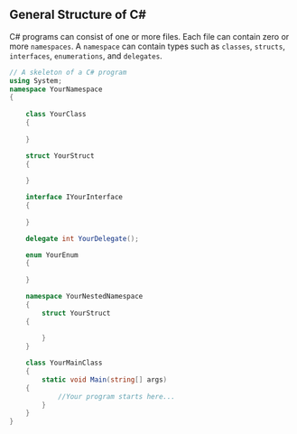 ## General Structure of C#
C# programs can consist of one or more files. Each file can contain zero or more `namespaces`. A `namespace` can contain types such as `classes`, `structs`, `interfaces`, `enumerations`, and `delegates`.

```cs
// A skeleton of a C# program 
using System;
namespace YourNamespace
{
    
    class YourClass 
    {
    
    }

    struct YourStruct
    {
    
    }

    interface IYourInterface 
    {
    
    }

    delegate int YourDelegate();

    enum YourEnum 
    {
    
    }

    namespace YourNestedNamespace
    {
        struct YourStruct 
	{
	
        }
    }

    class YourMainClass
    {
        static void Main(string[] args) 
	{
            //Your program starts here...
        }
    }
}
```
